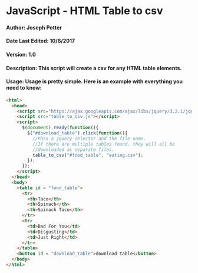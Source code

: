 # JavaScript - HTML Table to csv
#### **Author:** Joseph Potter
#### **Date Last Edited:** 10/6/2017
#### **Version:** 1.0
#### **Description:** This script will create a csv for any HTML table elements.
#### **Usage:** Usage is pretty simple. Here is an example with everything you need to know:
```html
<html>
  <head>
    <script src="https://ajax.googleapis.com/ajax/libs/jquery/3.2.1/jquery.min.js"></script>
    <script src="table_to_csv.js"></script>
    <script>
      $(document).ready(function(){
        $("#download_table").click(function(){
          //Pass a jQuery selector and the file name.
          //If there are multiple tables found, they will all be
          //downloaded as separate files.
          table_to_csv("#food_table", "eating.csv");
        });
      });
    </script>
  </head>
  <body>
    <table id = "food_table">
      <tr>
        <th>Taco</th>
        <th>Spinach</th>
        <th>Spinach Taco</th>
      </tr>
      <tr>
        <td>Bad For You</td>
        <td>Disgusting</td>
        <td>Just Right</td>
      </tr>
    </table>
    <button id = "download_table">download table</button>
  </body>
</html>
```
